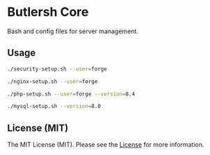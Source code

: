 # Butlersh Core

Bash and config files for server management.

## Usage

```bash
./security-setup.sh --user=forge

./nginx-setup.sh --user=forge

./php-setup.sh --user=forge --version=8.4

./mysql-setup.sh --version=8.0
```

## License (MIT)

The MIT License (MIT). Please see the [License](./LICENSE.md) for more information.

